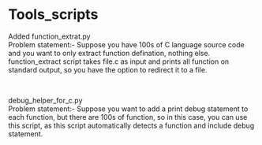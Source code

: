 # Tools_scripts

<p>Added function_extrat.py<br />Problem statement:- Suppose you have 100s of C language source code and you want to only extract function defination, nothing else.<br />function_extract script takes file.c as input and prints all function on standard output, so you have the option to redirect it to a file.</p>
<br />
<p><span class="css-truncate css-truncate-target d-block width-fit">debug_helper_for_c.py</span><br />Problem statement:- Suppose you want to add a print debug statement to each function, but there are 100s of function, so in this case, you can use this script, as this script automatically detects a function and include debug statement.</p>
<p>&nbsp;</p>
